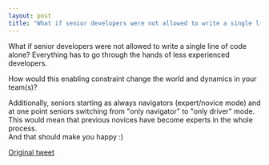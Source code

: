 ```yaml
---
layout: post
title: "What if senior developers were not allowed to write a single line of code?"
---
```


What if senior developers were not allowed to write a single line of code alone? Everything has to go through the hands of less experienced developers.  

How would this enabling constraint change the world and dynamics in your team(s)?  

Additionally, seniors starting as always navigators (expert/novice mode) and at one point seniors switching from "only navigator" to "only driver" mode.
This would mean that previous novices have become experts in the whole process.  
And that should make you happy :)  

[Original tweet](https://twitter.com/d_stepanovic/status/1276257965373259777)
